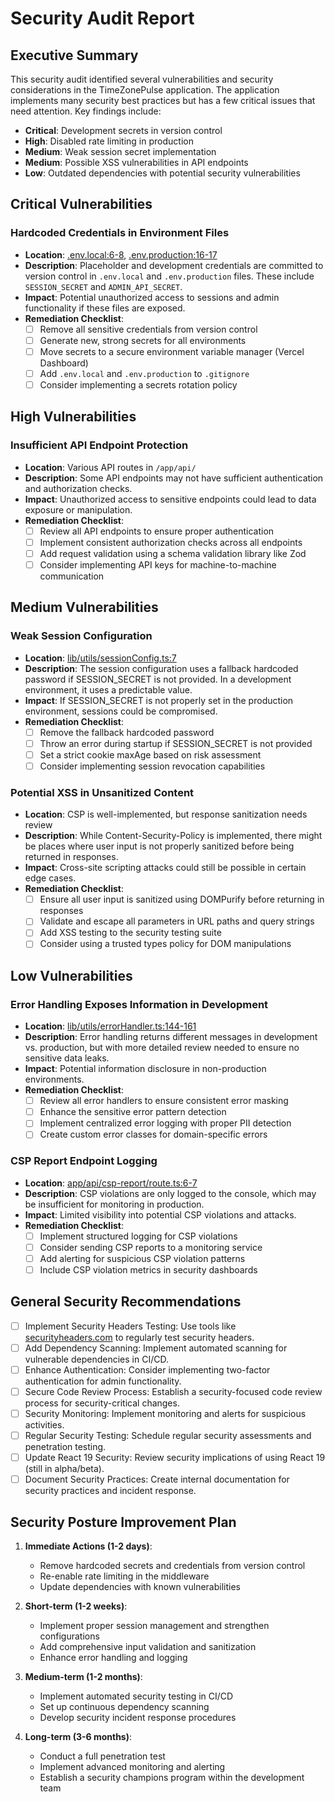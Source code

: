 # Security Audit Report

## Executive Summary

This security audit identified several vulnerabilities and security considerations in the TimeZonePulse application. The application implements many security best practices but has a few critical issues that need attention. Key findings include:

- **Critical**: Development secrets in version control
- **High**: Disabled rate limiting in production
- **Medium**: Weak session secret implementation
- **Medium**: Possible XSS vulnerabilities in API endpoints
- **Low**: Outdated dependencies with potential security vulnerabilities

## Critical Vulnerabilities

### Hardcoded Credentials in Environment Files
- **Location**: [.env.local:6-8](/.env.local), [.env.production:16-17](/.env.production)
- **Description**: Placeholder and development credentials are committed to version control in `.env.local` and `.env.production` files. These include `SESSION_SECRET` and `ADMIN_API_SECRET`.
- **Impact**: Potential unauthorized access to sessions and admin functionality if these files are exposed.
- **Remediation Checklist**:
  - [ ] Remove all sensitive credentials from version control
  - [ ] Generate new, strong secrets for all environments
  - [ ] Move secrets to a secure environment variable manager (Vercel Dashboard)
  - [ ] Add `.env.local` and `.env.production` to `.gitignore`
  - [ ] Consider implementing a secrets rotation policy

## High Vulnerabilities



### Insufficient API Endpoint Protection
- **Location**: Various API routes in `/app/api/`
- **Description**: Some API endpoints may not have sufficient authentication and authorization checks.
- **Impact**: Unauthorized access to sensitive endpoints could lead to data exposure or manipulation.
- **Remediation Checklist**:
  - [ ] Review all API endpoints to ensure proper authentication
  - [ ] Implement consistent authorization checks across all endpoints
  - [ ] Add request validation using a schema validation library like Zod
  - [ ] Consider implementing API keys for machine-to-machine communication

## Medium Vulnerabilities

### Weak Session Configuration
- **Location**: [lib/utils/sessionConfig.ts:7](/lib/utils/sessionConfig.ts)
- **Description**: The session configuration uses a fallback hardcoded password if SESSION_SECRET is not provided. In a development environment, it uses a predictable value.
- **Impact**: If SESSION_SECRET is not properly set in the production environment, sessions could be compromised.
- **Remediation Checklist**:
  - [ ] Remove the fallback hardcoded password
  - [ ] Throw an error during startup if SESSION_SECRET is not provided
  - [ ] Set a strict cookie maxAge based on risk assessment
  - [ ] Consider implementing session revocation capabilities

### Potential XSS in Unsanitized Content
- **Location**: CSP is well-implemented, but response sanitization needs review
- **Description**: While Content-Security-Policy is implemented, there might be places where user input is not properly sanitized before being returned in responses.
- **Impact**: Cross-site scripting attacks could still be possible in certain edge cases.
- **Remediation Checklist**:
  - [ ] Ensure all user input is sanitized using DOMPurify before returning in responses
  - [ ] Validate and escape all parameters in URL paths and query strings
  - [ ] Add XSS testing to the security testing suite
  - [ ] Consider using a trusted types policy for DOM manipulations

## Low Vulnerabilities

### Error Handling Exposes Information in Development
- **Location**: [lib/utils/errorHandler.ts:144-161](/lib/utils/errorHandler.ts)
- **Description**: Error handling returns different messages in development vs. production, but with more detailed review needed to ensure no sensitive data leaks.
- **Impact**: Potential information disclosure in non-production environments.
- **Remediation Checklist**:
  - [ ] Review all error handlers to ensure consistent error masking
  - [ ] Enhance the sensitive error pattern detection
  - [ ] Implement centralized error logging with proper PII detection
  - [ ] Create custom error classes for domain-specific errors

### CSP Report Endpoint Logging
- **Location**: [app/api/csp-report/route.ts:6-7](/app/api/csp-report/route.ts)
- **Description**: CSP violations are only logged to the console, which may be insufficient for monitoring in production.
- **Impact**: Limited visibility into potential CSP violations and attacks.
- **Remediation Checklist**:
  - [ ] Implement structured logging for CSP violations
  - [ ] Consider sending CSP reports to a monitoring service
  - [ ] Add alerting for suspicious CSP violation patterns
  - [ ] Include CSP violation metrics in security dashboards

## General Security Recommendations

- [ ] Implement Security Headers Testing: Use tools like [securityheaders.com](https://securityheaders.com) to regularly test security headers.
- [ ] Add Dependency Scanning: Implement automated scanning for vulnerable dependencies in CI/CD.
- [ ] Enhance Authentication: Consider implementing two-factor authentication for admin functionality.
- [ ] Secure Code Review Process: Establish a security-focused code review process for security-critical changes.
- [ ] Security Monitoring: Implement monitoring and alerts for suspicious activities.
- [ ] Regular Security Testing: Schedule regular security assessments and penetration testing.
- [ ] Update React 19 Security: Review security implications of using React 19 (still in alpha/beta).
- [ ] Document Security Practices: Create internal documentation for security practices and incident response.

## Security Posture Improvement Plan

1. **Immediate Actions (1-2 days)**:
   - Remove hardcoded secrets and credentials from version control
   - Re-enable rate limiting in the middleware
   - Update dependencies with known vulnerabilities

2. **Short-term (1-2 weeks)**:
   - Implement proper session management and strengthen configurations
   - Add comprehensive input validation and sanitization
   - Enhance error handling and logging

3. **Medium-term (1-2 months)**:
   - Implement automated security testing in CI/CD
   - Set up continuous dependency scanning
   - Develop security incident response procedures

4. **Long-term (3-6 months)**:
   - Conduct a full penetration test
   - Implement advanced monitoring and alerting
   - Establish a security champions program within the development team 